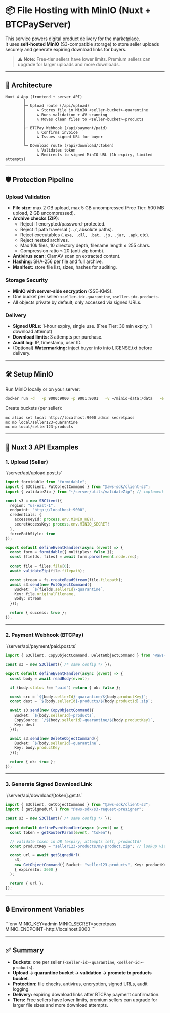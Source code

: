 
# 📦 File Hosting with MinIO (Nuxt + BTCPayServer)

This service powers digital product delivery for the marketplace.  
It uses **self-hosted MinIO** (S3-compatible storage) to store seller uploads securely and generate expiring download links for buyers.  

> ⚠️ **Note:** Free-tier sellers have lower limits. Premium sellers can upgrade for larger uploads and more downloads.

---

## 🚀 Architecture

```
Nuxt 4 App (frontend + server API)
        │
        ├─ Upload route (/api/upload)
        │     ↳ Stores file in MinIO <seller-bucket>-quarantine
        │     ↳ Runs validation + AV scanning
        │     ↳ Moves clean files to <seller-bucket>-products
        │
        ├─ BTCPay Webhook (/api/payment/paid)
        │     ↳ Confirms invoice
        │     ↳ Issues signed URL for buyer
        │
        └─ Download route (/api/download/:token)
              ↳ Validates token
              ↳ Redirects to signed MinIO URL (1h expiry, limited attempts)
```

---

## 🛡️ Protection Pipeline

### Upload Validation
- **File size:** max 2 GB upload, max 5 GB uncompressed (Free Tier: 500 MB upload, 2 GB uncompressed).  
- **Archive checks (ZIP)**:
  - Reject if encrypted/password-protected.  
  - Reject if path traversal (`../`, absolute paths).  
  - Reject executables (`.exe, .dll, .bat, .js, .jar, .apk`, etc).  
  - Reject nested archives.  
  - Max 10k files, 10 directory depth, filename length ≤ 255 chars.  
  - Compression ratio ≤ 20 (anti-zip bomb).  
- **Antivirus scan:** ClamAV scan on extracted content.  
- **Hashing:** SHA-256 per file and full archive.  
- **Manifest:** store file list, sizes, hashes for auditing.  

### Storage Security
- **MinIO with server-side encryption** (SSE-KMS).  
- One bucket per seller: `<seller-id>-quarantine`, `<seller-id>-products`.  
- All objects private by default; only accessed via signed URLs.  

### Delivery
- **Signed URLs:** 1-hour expiry, single use. (Free Tier: 30 min expiry, 1 download attempt)  
- **Download limits:** 3 attempts per purchase.  
- **Audit log:** IP, timestamp, user ID.  
- (Optional) **Watermarking:** inject buyer info into LICENSE.txt before delivery.  

---

## 🛠️ Setup MinIO

Run MinIO locally or on your server:

```bash
docker run -d   -p 9000:9000 -p 9001:9001   -v ~/minio-data:/data   -e "MINIO_ROOT_USER=admin"   -e "MINIO_ROOT_PASSWORD=secretpass"   quay.io/minio/minio server /data --console-address ":9001"
```

Create buckets (per seller):

```bash
mc alias set local http://localhost:9000 admin secretpass
mc mb local/seller123-quarantine
mc mb local/seller123-products
```

---

## 📑 Nuxt 3 API Examples

### 1. Upload (Seller)
\`/server/api/upload.post.ts\`

```ts
import formidable from "formidable";
import { S3Client, PutObjectCommand } from "@aws-sdk/client-s3";
import { validateZip } from "~/server/utils/validateZip"; // implement checks

const s3 = new S3Client({
  region: "us-east-1",
  endpoint: "http://localhost:9000",
  credentials: {
    accessKeyId: process.env.MINIO_KEY!,
    secretAccessKey: process.env.MINIO_SECRET!
  },
  forcePathStyle: true
});

export default defineEventHandler(async (event) => {
  const form = formidable({ multiples: false });
  const [fields, files] = await form.parse(event.node.req);

  const file = files.file[0];
  await validateZip(file.filepath);

  const stream = fs.createReadStream(file.filepath);
  await s3.send(new PutObjectCommand({
    Bucket: `${fields.sellerId}-quarantine`,
    Key: file.originalFilename,
    Body: stream
  }));

  return { success: true };
});
```

---

### 2. Payment Webhook (BTCPay)
\`/server/api/payment/paid.post.ts\`

```ts
import { S3Client, CopyObjectCommand, DeleteObjectCommand } from "@aws-sdk/client-s3";

const s3 = new S3Client({ /* same config */ });

export default defineEventHandler(async (event) => {
  const body = await readBody(event);

  if (body.status !== "paid") return { ok: false };

  const src = `${body.sellerId}-quarantine/${body.productKey}`;
  const dest = `${body.sellerId}-products/${body.productId}.zip`;

  await s3.send(new CopyObjectCommand({
    Bucket: `${body.sellerId}-products`,
    CopySource: `/${body.sellerId}-quarantine/${body.productKey}`,
    Key: dest
  }));

  await s3.send(new DeleteObjectCommand({
    Bucket: `${body.sellerId}-quarantine`,
    Key: body.productKey
  }));

  return { ok: true };
});
```

---

### 3. Generate Signed Download Link
\`/server/api/download/[token].get.ts\`

```ts
import { S3Client, GetObjectCommand } from "@aws-sdk/client-s3";
import { getSignedUrl } from "@aws-sdk/s3-request-presigner";

const s3 = new S3Client({ /* same config */ });

export default defineEventHandler(async (event) => {
  const token = getRouterParam(event, "token");

  // validate token in DB (expiry, attempts left, productId)
  const productKey = "seller123-products/my-product.zip"; // lookup via token

  const url = await getSignedUrl(
    s3,
    new GetObjectCommand({ Bucket: "seller123-products", Key: productKey }),
    { expiresIn: 3600 }
  );

  return { url };
});
```

---

## 🔒 Environment Variables
\`\`\`env
MINIO_KEY=admin
MINIO_SECRET=secretpass
MINIO_ENDPOINT=http://localhost:9000
\`\`\`

---

## ✅ Summary
- **Buckets:** one per seller (`<seller-id>-quarantine`, `<seller-id>-products`).  
- **Upload → quarantine bucket → validation → promote to products bucket**.  
- **Protection:** file checks, antivirus, encryption, signed URLs, audit logging.  
- **Delivery:** expiring download links after BTCPay payment confirmation.  
- **Tiers:** Free sellers have lower limits, premium sellers can upgrade for larger file sizes and more download attempts.
